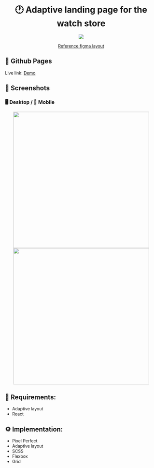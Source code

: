 <h1 align="center">🕐 Adaptive landing page for the watch store</h1>

<p align="center">
  <a href="https://skillicons.dev">
    <img src="https://skillicons.dev/icons?i=react,scss" />
  </a>
</p>

<p align="center">
  <a href="https://www.figma.com/file/ja6QtJ9gv2JuxSDIAClL1O/Welbex?type=design&node-id=0-1&t=ePTkDpkW5nxgyoil-0">
    Reference figma layout
  </a>
</p>

## 🔗 Github Pages

Live link: [Demo](https://safym.github.io/amocrm-layout/)

## 📸 Screenshots

### 🖥️ Desktop / 📱 Mobile
<p align="center">
    <img height="450px" src="https://user-images.githubusercontent.com/99616798/236981035-ef792c40-3a93-4b23-b605-08d3b78627f6.png" />
    <img height="450px" src="https://user-images.githubusercontent.com/99616798/236980925-8f8404a2-6572-44d6-bec0-fb5882bdf604.png" />
 </p>


## 📑 Requirements:
* Adaptive layout
* React

## ⚙️ Implementation:
* Pixel Perfect
* Adaptive layout
* SCSS
* Flexbox
* Grid
